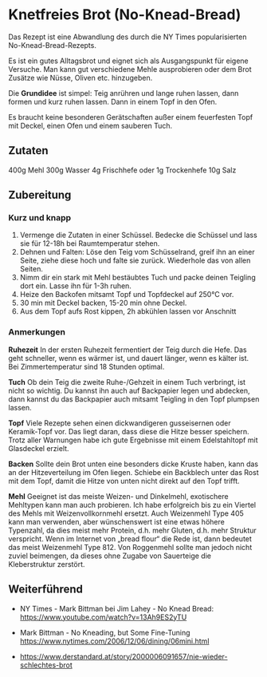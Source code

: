 # Knetfreies Brot (No-Knead-Bread)

Das Rezept ist eine Abwandlung des durch die NY  Times popularisierten No-Knead-Bread-Rezepts.

Es ist ein gutes Alltagsbrot und eignet sich als Ausgangspunkt für eigene Versuche. Man kann gut verschiedene Mehle ausprobieren oder dem Brot Zusätze wie Nüsse, Oliven etc. hinzugeben.

Die **Grundidee** ist simpel: Teig anrühren und lange ruhen lassen, dann formen und kurz ruhen lassen. Dann in einem Topf in den Ofen.

Es braucht keine besonderen Gerätschaften außer einem feuerfesten Topf mit Deckel, einen Ofen und einem sauberen Tuch.

## Zutaten

400g Mehl
300g Wasser
4g Frischhefe oder 1g Trockenhefe
10g Salz

## Zubereitung

### Kurz und knapp

1. Vermenge die Zutaten in einer Schüssel. Bedecke die Schüssel und lass sie für 12-18h bei Raumtemperatur stehen.
2. Dehnen und Falten: Löse den Teig vom Schüsselrand, greif ihn an einer Seite, ziehe diese hoch und falte sie zurück. Wiederhole das von allen Seiten.
3. Nimm dir ein stark mit Mehl bestäubtes Tuch und packe deinen Teigling dort ein. Lasse ihn für 1-3h ruhen.
4. Heize den Backofen mitsamt Topf und Topfdeckel auf 250°C vor.
5. 30 min mit Deckel backen, 15-20 min ohne Deckel.
6. Aus dem Topf aufs Rost kippen, 2h abkühlen lassen vor Anschnitt

### Anmerkungen

**Ruhezeit** In der ersten Ruhezeit fermentiert der Teig durch die Hefe. Das geht schneller, wenn es wärmer ist, und dauert länger, wenn es kälter ist. Bei Zimmertemperatur sind 18 Stunden optimal.

**Tuch** Ob dein Teig die zweite Ruhe-/Gehzeit in einem Tuch verbringt, ist nicht so wichtig. Du kannst ihn auch auf Backpapier legen und abdecken, dann kannst du das Backpapier auch mitsamt Teigling in den Topf plumpsen lassen.

**Topf** Viele Rezepte sehen einen dickwandigeren gusseisernen oder Keramik-Topf vor. Das liegt daran, dass diese die Hitze besser speichern. Trotz aller Warnungen habe ich gute Ergebnisse mit einem Edelstahltopf mit Glasdeckel erzielt. 

**Backen** Sollte dein Brot unten eine besonders dicke Kruste haben, kann das an der Hitzeverteilung im Ofen liegen. Schiebe ein Backblech unter das Rost mit dem Topf, damit die Hitze von unten nicht direkt auf den Topf trifft.

**Mehl** Geeignet ist das meiste Weizen- und Dinkelmehl, exotischere Mehltypen kann man auch probieren. Ich habe erfolgreich bis zu ein Viertel des Mehls mit Weizenvollkornmehl ersetzt. Auch Weizenmehl Type 405 kann man verwenden, aber wünschenswert ist eine etwas höhere Typenzahl, da dies meist mehr Protein, d.h. mehr Gluten, d.h. mehr Struktur verspricht. Wenn im Internet von „bread flour“ die Rede ist, dann bedeutet das meist Weizenmehl Type 812. Von Roggenmehl sollte man jedoch nicht zuviel beimengen, da dieses ohne Zugabe von Sauerteige die Kleberstruktur zerstört.

## Weiterführend

- NY Times - Mark Bittman bei Jim Lahey - No Knead Bread:
  https://www.youtube.com/watch?v=13Ah9ES2yTU
- Mark Bittman - No Kneading, but Some Fine-Tuning
  https://www.nytimes.com/2006/12/06/dining/06mini.html

- https://www.derstandard.at/story/2000006091657/nie-wieder-schlechtes-brot